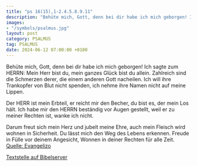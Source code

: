 ```yaml
---
title: "ps 16(15),1-2.4.5.8.9.11"
description: "Behüte mich, Gott, denn bei dir habe ich mich geborgen! Ich sagte zum HERRN: Mein Herr bist du,  mein ganzes Glück bist du allein. Zahlreich sind die Schmerzen derer, die einem anderen Gott nacheilen.  Ich will ihre Trankopfer von Blut nicht spenden,  ich nehme ihre Namen nich...."
images:
- "/symbols/psalmus.jpg"
layout: post
category: PSALMUS
tag: PSALMUS
date: 2024-06-12 07:00:00 +0100
---
```

Behüte mich, Gott, denn bei dir habe ich mich geborgen!
Ich sagte zum HERRN: Mein Herr bist du, 
mein ganzes Glück bist du allein.
Zahlreich sind die Schmerzen derer, die einem anderen Gott nacheilen. 
Ich will ihre Trankopfer von Blut nicht spenden, 
ich nehme ihre Namen nicht auf meine Lippen.<!--more-->

Der HERR ist mein Erbteil, er reicht mir den Becher, 
du bist es, der mein Los hält.
Ich habe mir den HERRN beständig vor Augen gestellt, 
weil er zu meiner Rechten ist, wanke ich nicht.

Darum freut sich mein Herz und jubelt meine Ehre, 
auch mein Fleisch wird wohnen in Sicherheit.
Du lässt mich den Weg des Lebens erkennen. 
Freude in Fülle vor deinem Angesicht, 
Wonnen in deiner Rechten für alle Zeit.<br>
[Quelle: Evangelizo](https://evangeliumtagfuertag.org/DE/gospel)

[Textstelle auf Bibelserver](https://www.bibleserver.com/EU/ps16(15),1-2.4.5.8.9.11)
